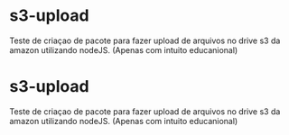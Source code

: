 # s3-upload
Teste de criaçao de pacote para fazer upload de arquivos no drive s3 da amazon utilizando nodeJS. (Apenas com intuito educanional)
# s3-upload
Teste de criaçao de pacote para fazer upload de arquivos no drive s3 da amazon utilizando nodeJS. (Apenas com intuito educanional)
